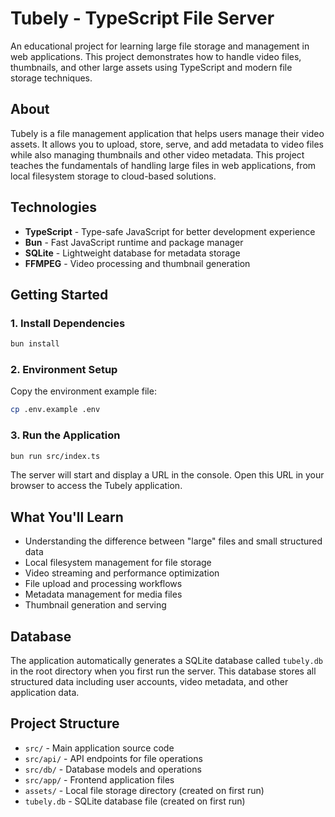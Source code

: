 # Tubely - TypeScript File Server

An educational project for learning large file storage and management in web applications. This project demonstrates how to handle video files, thumbnails, and other large assets using TypeScript and modern file storage techniques.

## About

Tubely is a file management application that helps users manage their video assets. It allows you to upload, store, serve, and add metadata to video files while also managing thumbnails and other video metadata. This project teaches the fundamentals of handling large files in web applications, from local filesystem storage to cloud-based solutions.

## Technologies

- **TypeScript** - Type-safe JavaScript for better development experience
- **Bun** - Fast JavaScript runtime and package manager
- **SQLite** - Lightweight database for metadata storage
- **FFMPEG** - Video processing and thumbnail generation

## Getting Started

### 1. Install Dependencies

```bash
bun install
```

### 2. Environment Setup

Copy the environment example file:

```bash
cp .env.example .env
```

### 3. Run the Application

```bash
bun run src/index.ts
```

The server will start and display a URL in the console. Open this URL in your browser to access the Tubely application.

## What You'll Learn

- Understanding the difference between "large" files and small structured data
- Local filesystem management for file storage
- Video streaming and performance optimization
- File upload and processing workflows
- Metadata management for media files
- Thumbnail generation and serving

## Database

The application automatically generates a SQLite database called `tubely.db` in the root directory when you first run the server. This database stores all structured data including user accounts, video metadata, and other application data.

## Project Structure

- `src/` - Main application source code
- `src/api/` - API endpoints for file operations
- `src/db/` - Database models and operations
- `src/app/` - Frontend application files
- `assets/` - Local file storage directory (created on first run)
- `tubely.db` - SQLite database file (created on first run)
